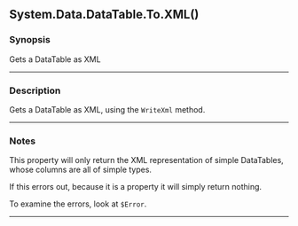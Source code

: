 System.Data.DataTable.To.XML()
------------------------------

### Synopsis
Gets a DataTable as XML

---

### Description

Gets a DataTable as XML, using the `WriteXml` method.

---

### Notes
This property will only return the XML representation of simple DataTables, whose columns are all of simple types.

If this errors out, because it is a property it will simply return nothing.

To examine the errors, look at `$Error`.

---
